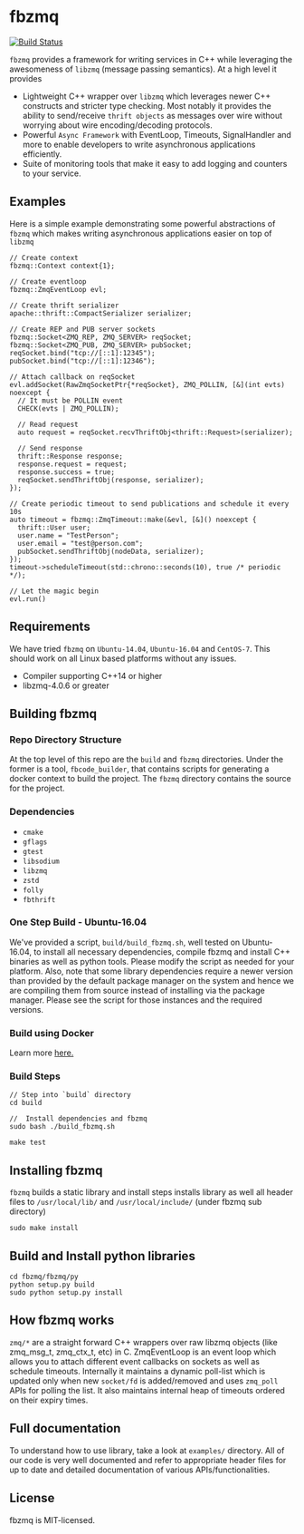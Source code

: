# fbzmq

[![Build Status](https://travis-ci.org/facebook/fbzmq.svg?branch=master)](https://travis-ci.org/facebook/fbzmq)

`fbzmq` provides a framework for writing services in C++ while leveraging the
awesomeness of `libzmq` (message passing semantics). At a high level it provides
- Lightweight C++ wrapper over `libzmq` which leverages newer C++ constructs
  and stricter type checking. Most notably it provides the ability to
  send/receive `thrift objects` as messages over wire without worrying about
  wire encoding/decoding protocols.
- Powerful `Async Framework` with EventLoop, Timeouts, SignalHandler and more
  to enable developers to write asynchronous applications efficiently.
- Suite of monitoring tools that make it easy to add logging and counters to
  your service.

## Examples
Here is a simple example demonstrating some powerful abstractions of `fbzmq`
which makes writing asynchronous applications easier on top of `libzmq`

```
// Create context
fbzmq::Context context{1};

// Create eventloop
fbzmq::ZmqEventLoop evl;

// Create thrift serializer
apache::thrift::CompactSerializer serializer;

// Create REP and PUB server sockets
fbzmq::Socket<ZMQ_REP, ZMQ_SERVER> reqSocket;
fbzmq::Socket<ZMQ_PUB, ZMQ_SERVER> pubSocket;
reqSocket.bind("tcp://[::1]:12345");
pubSocket.bind("tcp://[::1]:12346");

// Attach callback on reqSocket
evl.addSocket(RawZmqSocketPtr{*reqSocket}, ZMQ_POLLIN, [&](int evts) noexcept {
  // It must be POLLIN event
  CHECK(evts | ZMQ_POLLIN);

  // Read request
  auto request = reqSocket.recvThriftObj<thrift::Request>(serializer);

  // Send response
  thrift::Response response;
  response.request = request;
  response.success = true;
  reqSocket.sendThriftObj(response, serializer);
});

// Create periodic timeout to send publications and schedule it every 10s
auto timeout = fbzmq::ZmqTimeout::make(&evl, [&]() noexcept {
  thrift::User user;
  user.name = "TestPerson";
  user.email = "test@person.com";
  pubSocket.sendThriftObj(nodeData, serializer);
});
timeout->scheduleTimeout(std::chrono::seconds(10), true /* periodic */);

// Let the magic begin
evl.run()

```

## Requirements
We have tried `fbzmq` on `Ubuntu-14.04`, `Ubuntu-16.04` and `CentOS-7`. This
should work on all Linux based platforms without any issues.

* Compiler supporting C++14 or higher
* libzmq-4.0.6 or greater

## Building fbzmq

### Repo Directory Structure

At the top level of this repo are the `build` and `fbzmq` directories. Under the
former is a tool, `fbcode_builder`, that contains scripts for generating a
docker context to build the project. The `fbzmq` directory contains the
source for the project.

### Dependencies
* `cmake`
* `gflags`
* `gtest`
* `libsodium`
* `libzmq`
* `zstd`
* `folly`
* `fbthrift`

### One Step Build - Ubuntu-16.04

We've provided a script, `build/build_fbzmq.sh`, well tested on
Ubuntu-16.04, to install all necessary dependencies, compile fbzmq and install
C++ binaries as well as python tools. Please modify the script as needed for
your platform. Also, note that some library dependencies require a newer version
than provided by the default package manager on the system and hence we are
compiling them from source instead of installing via the package manager. Please
see the script for those instances and the required versions.

### Build using Docker

Learn more [here.](https://github.com/facebook/fbzmq/blob/master/build/fbcode_builder/README.md)


### Build Steps
```
// Step into `build` directory
cd build

//  Install dependencies and fbzmq
sudo bash ./build_fbzmq.sh

make test
```

## Installing fbzmq
`fbzmq` builds a static library and install steps installs library as well all
header files to `/usr/local/lib/` and `/usr/local/include/` (under fbzmq sub
directory)

```
sudo make install
```

## Build and Install python libraries

```
cd fbzmq/fbzmq/py
python setup.py build
sudo python setup.py install
```

## How fbzmq works
`zmq/*` are a straight forward C++ wrappers over raw libzmq objects (like
zmq_msg_t, zmq_ctx_t, etc)  in C. ZmqEventLoop is an event loop which allows
you to attach different event callbacks on sockets as well as schedule timeouts.
Internally it maintains a dynamic poll-list which is updated only when new
`socket/fd` is added/removed and uses `zmq_poll` APIs for polling the list. It
also maintains internal heap of timeouts ordered on their expiry times.

## Full documentation
To understand how to use library, take a look at `examples/` directory. All of
our code is very well documented and refer to appropriate header files for up to
date and detailed documentation of various APIs/functionalities.

## License
fbzmq is MIT-licensed.
